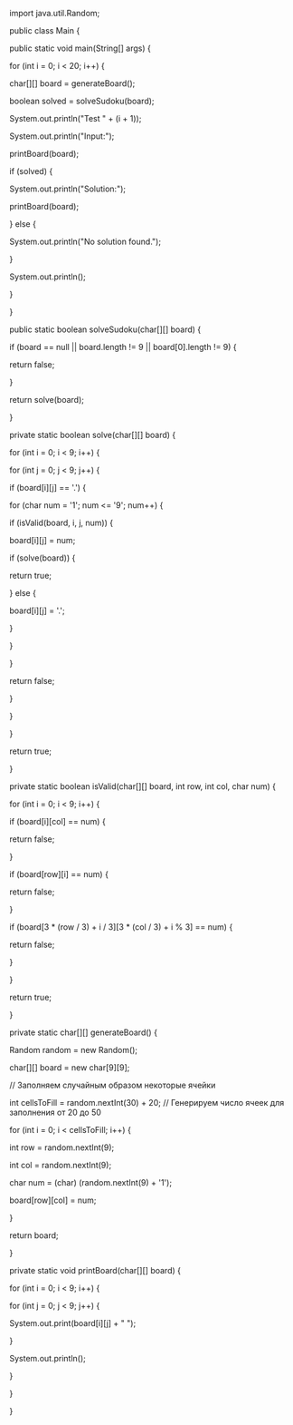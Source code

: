 ﻿import java.util.Random;

public class Main {

public static void main(String[] args) {

for (int i = 0; i < 20; i++) {

char[][] board = generateBoard();

boolean solved = solveSudoku(board);

System.out.println("Test " + (i + 1));

System.out.println("Input:");

printBoard(board);

if (solved) {

System.out.println("Solution:");

printBoard(board);

} else {

System.out.println("No solution found.");

}

System.out.println();

}

}

public static boolean solveSudoku(char[][] board) {

if (board == null || board.length != 9 || board[0].length != 9) {

return false;

}

return solve(board);

}

private static boolean solve(char[][] board) {

for (int i = 0; i < 9; i++) {

for (int j = 0; j < 9; j++) {

if (board[i][j] == '.') {

for (char num = '1'; num <= '9'; num++) {

if (isValid(board, i, j, num)) {

board[i][j] = num;

if (solve(board)) {

return true;

} else {

board[i][j] = '.';

}

}

}

return false;

}

}

}

return true;

}

private static boolean isValid(char[][] board, int row, int col, char num) {

for (int i = 0; i < 9; i++) {

if (board[i][col] == num) {

return false;

}

if (board[row][i] == num) {

return false;

}

if (board[3 \* (row / 3) + i / 3][3 \* (col / 3) + i % 3] == num) {

return false;

}

}

return true;

}

private static char[][] generateBoard() {

Random random = new Random();

char[][] board = new char[9][9];

// Заполняем случайным образом некоторые ячейки

int cellsToFill = random.nextInt(30) + 20; // Генерируем число ячеек для заполнения от 20 до 50

for (int i = 0; i < cellsToFill; i++) {

int row = random.nextInt(9);

int col = random.nextInt(9);

char num = (char) (random.nextInt(9) + '1');

board[row][col] = num;

}

return board;

}

private static void printBoard(char[][] board) {

for (int i = 0; i < 9; i++) {

for (int j = 0; j < 9; j++) {

System.out.print(board[i][j] + " ");

}

System.out.println();

}

}

}
